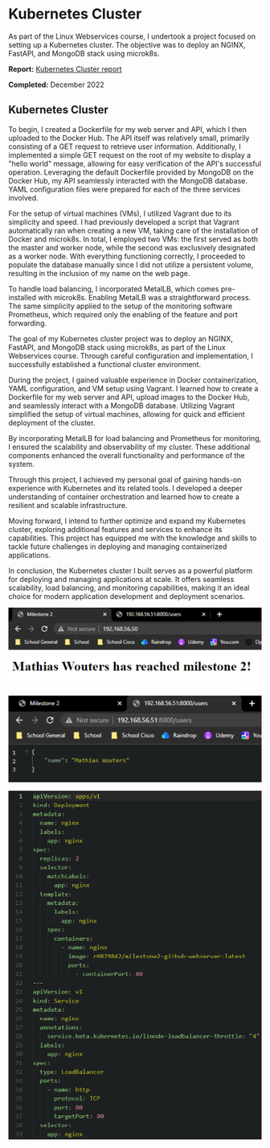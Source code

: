 # Kubernetes Cluster

As part of the Linux Webservices course, I undertook a project focused on setting up a Kubernetes cluster. The objective was to deploy an NGINX, FastAPI, and MongoDB stack using microk8s.

**Report:** [Kubernetes Cluster report](kubernetes_cluster_report.pdf)

**Completed:** December 2022

## Kubernetes Cluster

To begin, I created a Dockerfile for my web server and API, which I then uploaded to the Docker Hub. The API itself was relatively small, primarily consisting of a GET request to retrieve user information. Additionally, I implemented a simple GET request on the root of my website to display a "hello world" message, allowing for easy verification of the API's successful operation. Leveraging the default Dockerfile provided by MongoDB on the Docker Hub, my API seamlessly interacted with the MongoDB database. YAML configuration files were prepared for each of the three services involved.

For the setup of virtual machines (VMs), I utilized Vagrant due to its simplicity and speed. I had previously developed a script that Vagrant automatically ran when creating a new VM, taking care of the installation of Docker and microk8s. In total, I employed two VMs: the first served as both the master and worker node, while the second was exclusively designated as a worker node. With everything functioning correctly, I proceeded to populate the database manually since I did not utilize a persistent volume, resulting in the inclusion of my name on the web page.

To handle load balancing, I incorporated MetalLB, which comes pre-installed with microk8s. Enabling MetalLB was a straightforward process. The same simplicity applied to the setup of the monitoring software Prometheus, which required only the enabling of the feature and port forwarding.

The goal of my Kubernetes cluster project was to deploy an NGINX, FastAPI, and MongoDB stack using microk8s, as part of the Linux Webservices course. Through careful configuration and implementation, I successfully established a functional cluster environment.

During the project, I gained valuable experience in Docker containerization, YAML configuration, and VM setup using Vagrant. I learned how to create a Dockerfile for my web server and API, upload images to the Docker Hub, and seamlessly interact with a MongoDB database. Utilizing Vagrant simplified the setup of virtual machines, allowing for quick and efficient deployment of the cluster.

By incorporating MetalLB for load balancing and Prometheus for monitoring, I ensured the scalability and observability of my cluster. These additional components enhanced the overall functionality and performance of the system.

Through this project, I achieved my personal goal of gaining hands-on experience with Kubernetes and its related tools. I developed a deeper understanding of container orchestration and learned how to create a resilient and scalable infrastructure.

Moving forward, I intend to further optimize and expand my Kubernetes cluster, exploring additional features and services to enhance its capabilities. This project has equipped me with the knowledge and skills to tackle future challenges in deploying and managing containerized applications.

In conclusion, the Kubernetes cluster I built serves as a powerful platform for deploying and managing applications at scale. It offers seamless scalability, load balancing, and monitoring capabilities, making it an ideal choice for modern application development and deployment scenarios.

![Kubernetes Cluster 1](img/kubernetes_1.png)

![Kubernetes Cluster 2](img/kubernetes_2.png)

![Kubernetes Cluster 3](img/kubernetes_3.png)
